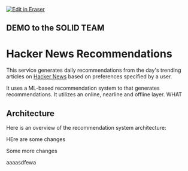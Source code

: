 <a target="_blank" href="https://eraser-qa.web.app/workspace/yvDanxaEVypEKvwMmBR1" id="edit-in-eraser-github-link"><img alt="Edit in Eraser" src="https://firebasestorage.googleapis.com/v0/b/second-petal-295822.appspot.com/o/images%2Fgithub%2FOpen%20in%20Eraser.svg?alt=media&amp;token=968381c8-a7e7-472a-8ed6-4a6626da5501"></a>
## DEMO to the SOLID TEAM
# Hacker News Recommendations
This service generates daily recommendations from the day's trending articles on [﻿Hacker News](https://news.ycombinator.com/) based on preferences specified by a user.

It uses a ML-based recommendation system to that generates recommendations. It utilizes an online, nearline and offline layer. WHAT

## Architecture
Here is an overview of the recommendation system architecture:

HEre are some changes

Some more changes

aaaasdfewa


<!--- Eraser file: https://eraser-qa.web.app/workspace/yvDanxaEVypEKvwMmBR1 --->
<!--- This file was last edited by [name] via Eraser on [date] --->